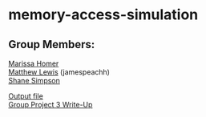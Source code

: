 # memory-access-simulation

## Group Members:

[Marissa Homer](https://github.com/marissahomer)<br>
[Matthew Lewis](https://github.com/jamespeachh) (jamespeachh)<br>
[Shane Simpson](https://github.com/ShaneS678)

[Output file](output.txt)<br>
[Group Project 3 Write-Up](GroupProject3Write-Up.pdf)
